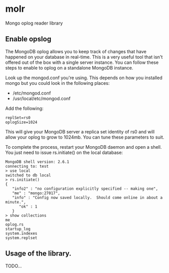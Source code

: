 # molr
Mongo oplog reader library


## Enable opslog
The MongoDB oplog allows you to keep track of changes that have happened on your database in real-time. This is a very useful tool that isn't offered out of the box with a single server instance. You can follow these steps to enable to oplog on a standalone MongoDB instance.

Look up the mongod.conf you're using. This depends on how you installed mongo but you could look in the following places:
* /etc/mongod.conf
* /usr/local/etc/mongod.conf

Add the following:
```
replSet=rs0
oplogSize=1024
```
This will give your MongoDB server a replica set identity of rs0 and will allow your oplog to grow to 1024mb. You can tune these parameters to suit.

To complete the process, restart your MongoDB daemon and open a shell. You just need to issue rs.initiate() on the local database:
```
MongoDB shell version: 2.6.1
connecting to: test
> use local
switched to db local
> rs.initiate()
{
   "info2" : "no configuration explicitly specified -- making one",
   "me" : "mongo:27017",
   "info" : "Config now saved locally.  Should come online in about a minute.",
      "ok" : 1
   }
> show collections
me
oplog.rs
startup_log
system.indexes
system.replset
```

## Usage of the library.

TODO...